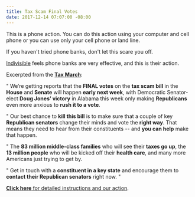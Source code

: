 ```yaml
---
title: Tax Scam Final Votes
date: 2017-12-14 07:07:00 -08:00
---
```


This is a phone action.  You can do this action using your computer and cell phone or you can use only your cell phone or land line.  

If you haven't tried phone banks, don't let this scare you off.

[Indivisible](https://www.indivisible.org/) feels phone banks are very effective, and this is their action.

Excerpted from the [**Tax March**](https://taxmarch.org/):

"  We’re getting reports that the **FINAL votes** on the **tax scam bill** in the **House** and **Senate** will happen **early next week**, with Democratic Senator-elect **Doug Jones’ victory** in Alabama this week only making **Republicans** even more anxious to **rush it to a vote**.

"  Our best chance to **kill this bill** is to make sure that a couple of key **Republican senators** change their minds and vote the **right way**. That means they need to hear from their constituents -- and **you can help** make that happen.

"  The **83 million middle-class families** who will see their **taxes go up**, the **13 million people** who will be kicked off their **health care**, and many more Americans just trying to get by.

"  Get in touch with a **constituent in a key state** and encourage them to **contact their Republican senators** right now.  "

[**Click here** for detailed instructions and our action](https://www.trumptaxscam.org/calls-to-kill-the-tax-scam/).